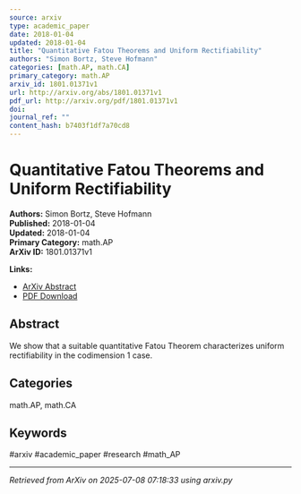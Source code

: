 ```yaml
---
source: arxiv
type: academic_paper
date: 2018-01-04
updated: 2018-01-04
title: "Quantitative Fatou Theorems and Uniform Rectifiability"
authors: "Simon Bortz, Steve Hofmann"
categories: [math.AP, math.CA]
primary_category: math.AP
arxiv_id: 1801.01371v1
url: http://arxiv.org/abs/1801.01371v1
pdf_url: http://arxiv.org/pdf/1801.01371v1
doi: 
journal_ref: ""
content_hash: b7403f1df7a70cd8
---
```


# Quantitative Fatou Theorems and Uniform Rectifiability

**Authors:** Simon Bortz, Steve Hofmann  
**Published:** 2018-01-04  
**Updated:** 2018-01-04  
**Primary Category:** math.AP  
**ArXiv ID:** 1801.01371v1  

**Links:**
- [ArXiv Abstract](http://arxiv.org/abs/1801.01371v1)
- [PDF Download](http://arxiv.org/pdf/1801.01371v1)


## Abstract

We show that a suitable quantitative Fatou Theorem characterizes uniform
rectifiability in the codimension 1 case.

## Categories

math.AP, math.CA





## Keywords

#arxiv #academic_paper #research #math_AP

---
*Retrieved from ArXiv on 2025-07-08 07:18:33 using arxiv.py*
